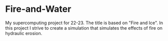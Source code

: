 # Fire-and-Water
My supercomputing project for 22-23. The title is based on "Fire and Ice". In this project I strive to create a simulation that simulates the effects of fire on hydraulic erosion.
